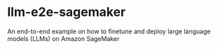 # llm-e2e-sagemaker
An end-to-end example on how to finetune and deploy large language models (LLMs) on Amazon SageMaker
